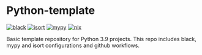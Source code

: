 # Python-template
[![black](https://github.com/evroon/python-template/actions/workflows/black.yml/badge.svg)](https://github.com/evroon/python-template/actions/workflows/black.yml)
[![isort](https://github.com/evroon/python-template/actions/workflows/isort.yml/badge.svg)](https://github.com/evroon/python-template/actions/workflows/isort.yml)
[![mypy](https://github.com/evroon/python-template/actions/workflows/mypy.yml/badge.svg)](https://github.com/evroon/python-template/actions/workflows/mypy.yml)
[![nix](https://github.com/evroon/python-template/actions/workflows/nix.yml/badge.svg)](https://github.com/evroon/python-template/actions/workflows/nix.yml)

Basic template repository for Python 3.9 projects.
This repo includes black, mypy and isort configurations and github workflows.
